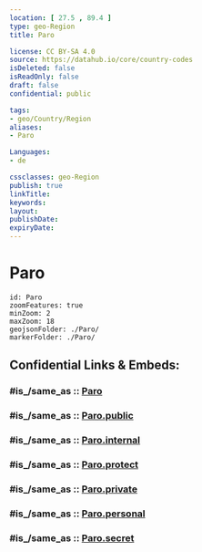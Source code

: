 ```yaml
---
location: [ 27.5 , 89.4 ] 
type: geo-Region
title: Paro

license: CC BY-SA 4.0
source: https://datahub.io/core/country-codes
isDeleted: false
isReadOnly: false
draft: false
confidential: public

tags:
- geo/Country/Region
aliases:
- Paro

Languages:
- de

cssclasses: geo-Region
publish: true
linkTitle: 
keywords: 
layout: 
publishDate: 
expiryDate: 
---
```


# Paro

```leaflet
id: Paro
zoomFeatures: true 
minZoom: 2 
maxZoom: 18
geojsonFolder: ./Paro/
markerFolder: ./Paro/
```


## Confidential Links & Embeds: 

### #is_/same_as :: [Paro](/_Standards/Earth/Continent/Asia/Asia~South/Bhutan/Districts~Bhutan/Paro.md) 

### #is_/same_as :: [Paro.public](/_public/Earth/Continent/Asia/Asia~South/Bhutan/Districts~Bhutan/Paro.public.md) 

### #is_/same_as :: [Paro.internal](/_internal/Earth/Continent/Asia/Asia~South/Bhutan/Districts~Bhutan/Paro.internal.md) 

### #is_/same_as :: [Paro.protect](/_protect/Earth/Continent/Asia/Asia~South/Bhutan/Districts~Bhutan/Paro.protect.md) 

### #is_/same_as :: [Paro.private](/_private/Earth/Continent/Asia/Asia~South/Bhutan/Districts~Bhutan/Paro.private.md) 

### #is_/same_as :: [Paro.personal](/_personal/Earth/Continent/Asia/Asia~South/Bhutan/Districts~Bhutan/Paro.personal.md) 

### #is_/same_as :: [Paro.secret](/_secret/Earth/Continent/Asia/Asia~South/Bhutan/Districts~Bhutan/Paro.secret.md)

